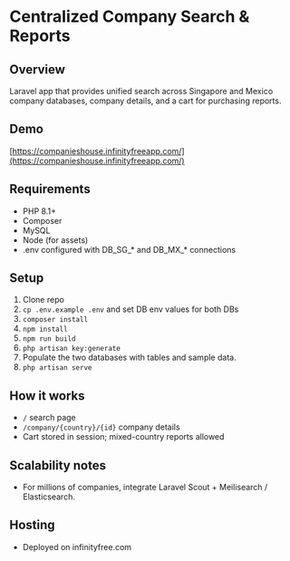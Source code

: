 # Centralized Company Search & Reports

## Overview
Laravel app that provides unified search across Singapore and Mexico company databases, company details, and a cart for purchasing reports.

## Demo
[https://companieshouse.infinityfreeapp.com/](https://companieshouse.infinityfreeapp.com/)
## Requirements
- PHP 8.1+
- Composer
- MySQL
- Node (for assets)
- .env configured with DB_SG_* and DB_MX_* connections

## Setup
1. Clone repo
2. `cp .env.example .env` and set DB env values for both DBs
3. `composer install`
4. `npm install`
5. `npm run build`
6. `php artisan key:generate`
7. Populate the two databases with tables and sample data.
8. `php artisan serve`

## How it works
- `/` search page
- `/company/{country}/{id}` company details
- Cart stored in session; mixed-country reports allowed

## Scalability notes
- For millions of companies, integrate Laravel Scout + Meilisearch / Elasticsearch.

## Hosting
- Deployed on infinityfree.com
